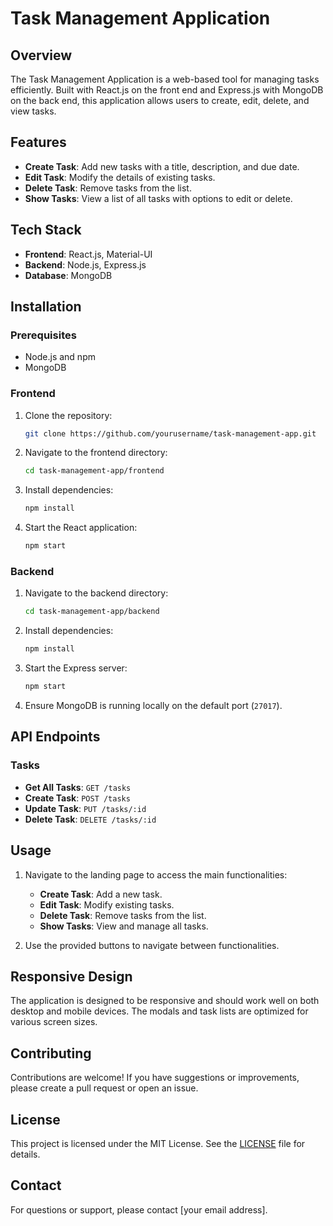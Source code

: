 # Task Management Application

## Overview

The Task Management Application is a web-based tool for managing tasks efficiently. Built with React.js on the front end and Express.js with MongoDB on the back end, this application allows users to create, edit, delete, and view tasks.

## Features

- **Create Task**: Add new tasks with a title, description, and due date.
- **Edit Task**: Modify the details of existing tasks.
- **Delete Task**: Remove tasks from the list.
- **Show Tasks**: View a list of all tasks with options to edit or delete.

## Tech Stack

- **Frontend**: React.js, Material-UI
- **Backend**: Node.js, Express.js
- **Database**: MongoDB

## Installation

### Prerequisites

- Node.js and npm
- MongoDB

### Frontend

1. Clone the repository:
    ```bash
    git clone https://github.com/yourusername/task-management-app.git
    ```

2. Navigate to the frontend directory:
    ```bash
    cd task-management-app/frontend
    ```

3. Install dependencies:
    ```bash
    npm install
    ```

4. Start the React application:
    ```bash
    npm start
    ```

### Backend

1. Navigate to the backend directory:
    ```bash
    cd task-management-app/backend
    ```

2. Install dependencies:
    ```bash
    npm install
    ```

3. Start the Express server:
    ```bash
    npm start
    ```

4. Ensure MongoDB is running locally on the default port (`27017`).

## API Endpoints

### Tasks

- **Get All Tasks**: `GET /tasks`
- **Create Task**: `POST /tasks`
- **Update Task**: `PUT /tasks/:id`
- **Delete Task**: `DELETE /tasks/:id`

## Usage

1. Navigate to the landing page to access the main functionalities:
    - **Create Task**: Add a new task.
    - **Edit Task**: Modify existing tasks.
    - **Delete Task**: Remove tasks from the list.
    - **Show Tasks**: View and manage all tasks.

2. Use the provided buttons to navigate between functionalities.

## Responsive Design

The application is designed to be responsive and should work well on both desktop and mobile devices. The modals and task lists are optimized for various screen sizes.

## Contributing

Contributions are welcome! If you have suggestions or improvements, please create a pull request or open an issue.

## License

This project is licensed under the MIT License. See the [LICENSE](LICENSE) file for details.

## Contact

For questions or support, please contact [your email address].
